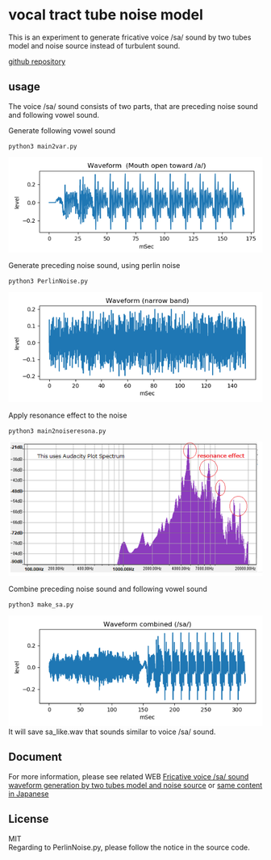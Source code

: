 # vocal tract tube noise model   
   
This is an experiment to generate fricative voice /sa/ sound by two tubes model and noise source instead of turbulent sound.  
  
[github repository](https://github.com/shun60s/Vocal-Tube-Noise-S-Model)  

## usage   
The voice /sa/ sound consists of two parts, that are preceding noise sound and following vowel sound.  

Generate following vowel sound  
```
python3 main2var.py
```
![figure1](docs/waveform_variable_a.png)  


Generate preceding noise sound, using perlin noise  
```
python3 PerlinNoise.py
```
![figure2](docs/waveform_s_noise_narrow.png)  


Apply resonance effect to the noise  
```
python3 main2noiseresona.py
```
![figure3](docs/su_wave_spectrum_sample.png)  


Combine preceding noise sound and following vowel sound  
```
python3 make_sa.py
```
![figure4](docs/waveform_like_sa.png)  
It will save sa_like.wav that sounds similar to voice /sa/ sound.  





## Document  


For more information, please see related WEB [Fricative voice /sa/ sound waveform generation by two tubes model and noise source](https://wsignal.sakura.ne.jp/onsei2007/python4-e.html) or 
[same content in Japanese](https://wsignal.sakura.ne.jp/onsei2007/python4.html)  


## License    
MIT  
Regarding to PerlinNoise.py, please follow the notice in the source code. 
